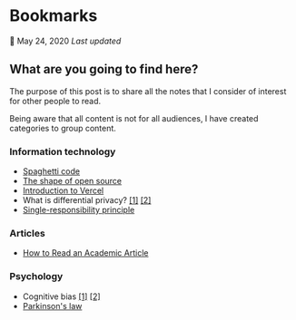# Bookmarks

📅 May 24, 2020 *Last updated* 



## What are you going to find here?

The purpose of this post is to share all the notes that I consider of interest for other people to read.

Being aware that all content is not for all audiences, I have created categories to group content.



### Information technology

* [Spaghetti code](https://en.wikipedia.org/wiki/Spaghetti_code)
* [The shape of open source](https://github.blog/2016-06-23-the-shape-of-open-source/)
* [Introduction to Vercel](https://vercel.com/docs)
* What is differential privacy? [[1]](https://en.wikipedia.org/wiki/Differential_privacy) [[2]](https://manueldelgado.com/que-es-la-privacidad-diferencial/)
* [Single-responsibility principle](https://en.wikipedia.org/wiki/Single-responsibility_principle)



### Articles

* [How to Read an Academic Article](https://organizationsandmarkets.com/2010/08/31/how-to-read-an-academic-article/)



### Psychology 

* Cognitive bias [[1]](https://en.wikipedia.org/wiki/Cognitive_bias) [[2]](https://www.lifehacker.com.au/2018/03/find-out-which-cognitive-biases-alter-your-perspective)
* [Parkinson's law](https://en.wikipedia.org/wiki/Parkinson%27s_law)